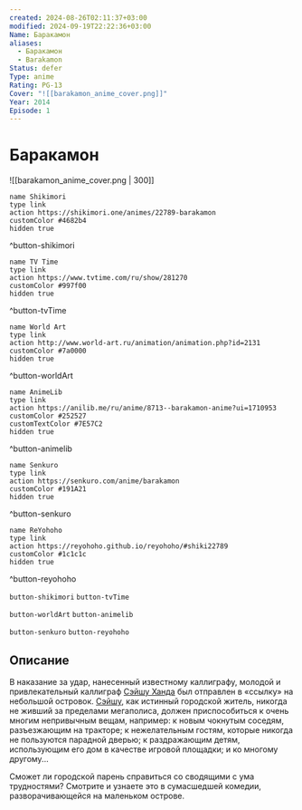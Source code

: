 ```yaml
---
created: 2024-08-26T02:11:37+03:00
modified: 2024-09-19T22:22:36+03:00
Name: Баракамон
aliases:
  - Баракамон
  - Barakamon
Status: defer
Type: anime
Rating: PG-13
Cover: "![[barakamon_anime_cover.png]]"
Year: 2014
Episode: 1
---
```


# Баракамон

![[barakamon_anime_cover.png | 300]]


```button
name Shikimori
type link
action https://shikimori.one/animes/22789-barakamon
customColor #4682b4
hidden true
```
^button-shikimori

```button
name TV Time
type link
action https://www.tvtime.com/ru/show/281270
customColor #997f00
hidden true
```
^button-tvTime

```button
name World Art
type link
action http://www.world-art.ru/animation/animation.php?id=2131
customColor #7a0000
hidden true
```
^button-worldArt

```button
name AnimeLib
type link
action https://anilib.me/ru/anime/8713--barakamon-anime?ui=1710953
customColor #252527
customTextColor #7E57C2
hidden true
```
^button-animelib

```button
name Senkuro
type link
action https://senkuro.com/anime/barakamon
customColor #191A21
hidden true
```
^button-senkuro

```button
name ReYohoho
type link
action https://reyohoho.github.io/reyohoho/#shiki22789
customColor #1c1c1c
hidden true
```
^button-reyohoho

`button-shikimori` `button-tvTime`

`button-worldArt` `button-animelib`

`button-senkuro` `button-reyohoho`

## Описание

В наказание за удар, нанесенный известному каллиграфу, молодой и привлекательный каллиграф [Сэйшу Ханда](https://shikimori.one/characters/31274-seishuu-handa) был отправлен в «ссылку» на небольшой островок. [Сэйшу](https://shikimori.one/characters/31274-seishuu-handa), как истинный городской житель, никогда не живший за пределами мегаполиса, должен приспособиться к очень многим непривычным вещам, например: к новым чокнутым соседям, разъезжающим на тракторе; к нежелательным гостям, которые никогда не пользуются парадной дверью; к раздражающим детям, использующим его дом в качестве игровой площадки; и ко многому другому...

Сможет ли городской парень справиться со сводящими с ума трудностями? Смотрите и узнаете это в сумасшедшей комедии, разворачивающейся на маленьком острове.

